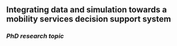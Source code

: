 ## Integrating data and simulation towards a mobility services decision support system
### _PhD research topic_
